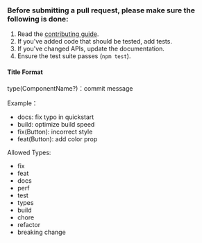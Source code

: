 ### Before submitting a pull request, please make sure the following is done:

1. Read the [contributing guide](https://github.com/PeterPanY/ryxon/blob/main/.github/CONTRIBUTING.md).
2. If you've added code that should be tested, add tests.
3. If you've changed APIs, update the documentation.
4. Ensure the test suite passes (`npm test`).

#### Title Format

type(ComponentName?)：commit message

Example：

- docs: fix typo in quickstart
- build: optimize build speed
- fix(Button): incorrect style
- feat(Button): add color prop

Allowed Types:

- fix
- feat
- docs
- perf
- test
- types
- build
- chore
- refactor
- breaking change
